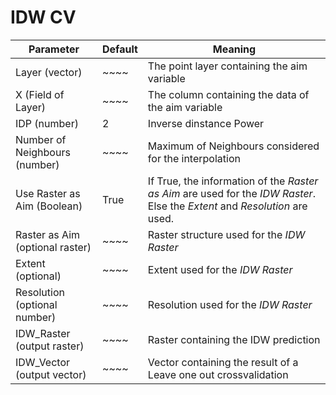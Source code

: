 # IDW CV


| Parameter | Default | Meaning |
|------|----------|-------------------|
|Layer (vector)| ~~~~ | The point layer containing the aim variable|
|X (Field of Layer)| ~~~~ | The column containing the data of the aim variable|
|IDP (number)| 2 | Inverse dinstance Power|
|Number of Neighbours (number)| ~~~~ | Maximum of Neighbours considered for the interpolation|
|Use Raster as Aim (Boolean)| True | If True, the information of the *Raster as Aim* are used for the *IDW Raster*. Else the *Extent* and *Resolution* are used.|
|Raster as Aim (optional raster)| ~~~~ | Raster structure used for the *IDW Raster*|
|Extent (optional)| ~~~~ | Extent used for the *IDW Raster*|
|Resolution (optional number)| ~~~~ | Resolution used for the *IDW Raster*|
|IDW_Raster (output raster)| ~~~~ | Raster containing the IDW prediction|
|IDW_Vector (output vector)| ~~~~ | Vector containing the result of a Leave one out crossvalidation|

